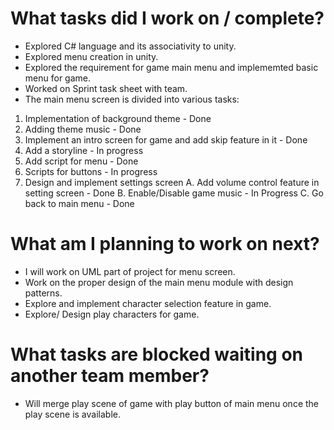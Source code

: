 # What tasks did I work on / complete?

- Explored C# language and its associativity to unity.
- Explored menu creation in unity.
- Explored the requirement for game main menu and implememted basic menu for game.
- Worked on Sprint task sheet with team.
- The main menu screen is divided into various tasks:

1.  Implementation of background theme - Done
2.  Adding theme music - Done
3.  Implement an intro screen for game and add skip feature in it - Done
4.  Add a storyline - In progress
5.  Add script for menu - Done
6.  Scripts for buttons - In progress
7.  Design and implement settings screen
    A. Add volume control feature in setting screen - Done
    B. Enable/Disable game music - In Progress
    C. Go back to main menu - Done

# What am I planning to work on next?

- I will work on UML part of project for menu screen.
- Work on the proper design of the main menu module with design patterns.
- Explore and implement character selection feature in game.
- Explore/ Design play characters for game.

# What tasks are blocked waiting on another team member?

- Will merge play scene of game with play button of main menu once the play scene is available.
